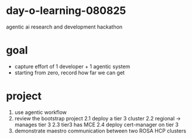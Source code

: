 # day-o-learning-080825

agentic ai research and development hackathon

# goal

* capture effort of 1 developer + 1 agentic system
* starting from zero, record how far we can get

# project

1. use agentic workflow
2. review the bootstrap project
2.1 deploy a tier 3 cluster
2.2 regional -> manages tier 3
2.3 tier3 has MCE
2.4 deploy cert-manager on tier 3
3. demonstrate maestro communication between two ROSA HCP clusters
